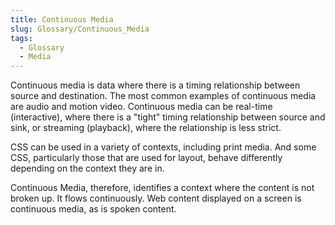 ```yaml
---
title: Continuous Media
slug: Glossary/Continuous_Media
tags:
  - Glossary
  - Media
---
```

<p>Continuous media is data where there is a timing relationship between source and destination. The most common examples of continuous media are audio and motion video. Continuous media can be real-time (interactive), where there is a "tight" timing relationship between source and sink, or streaming (playback), where the relationship is less strict.</p>

<p>CSS can be used in a variety of contexts, including print media. And some CSS, particularly those that are used for layout, behave differently depending on the context they are in.</p>

<p>Continuous Media, therefore, identifies a context where the content is not broken up. It flows continuously. Web content displayed on a screen is continuous media, as is spoken content.</p>
